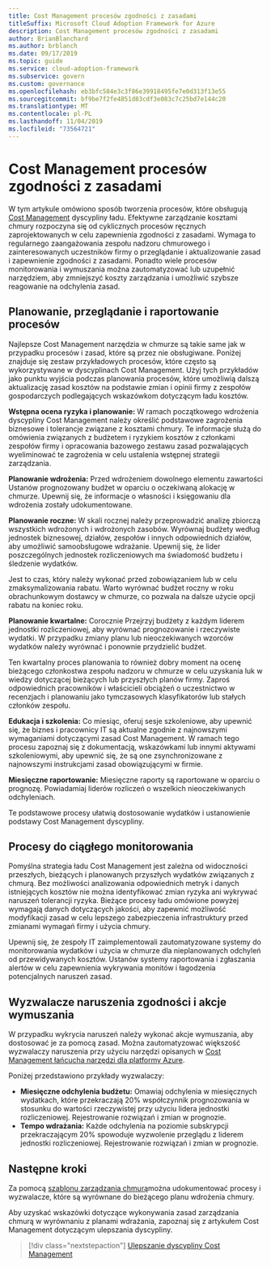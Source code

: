 ```yaml
---
title: Cost Management procesów zgodności z zasadami
titleSuffix: Microsoft Cloud Adoption Framework for Azure
description: Cost Management procesów zgodności z zasadami
author: BrianBlanchard
ms.author: brblanch
ms.date: 09/17/2019
ms.topic: guide
ms.service: cloud-adoption-framework
ms.subservice: govern
ms.custom: governance
ms.openlocfilehash: eb3bfc584e3c3f86e39918495fe7e0d313f13e55
ms.sourcegitcommit: bf9be7f2fe4851d83cdf3e083c7c25bd7e144c20
ms.translationtype: MT
ms.contentlocale: pl-PL
ms.lasthandoff: 11/04/2019
ms.locfileid: "73564721"
---
```

# <a name="cost-management-policy-compliance-processes"></a>Cost Management procesów zgodności z zasadami

W tym artykule omówiono sposób tworzenia procesów, które obsługują [Cost Management](./index.md) dyscypliny ładu. Efektywne zarządzanie kosztami chmury rozpoczyna się od cyklicznych procesów ręcznych zaprojektowanych w celu zapewnienia zgodności z zasadami. Wymaga to regularnego zaangażowania zespołu nadzoru chmurowego i zainteresowanych uczestników firmy o przeglądanie i aktualizowanie zasad i zapewnienie zgodności z zasadami. Ponadto wiele procesów monitorowania i wymuszania można zautomatyzować lub uzupełnić narzędziem, aby zmniejszyć koszty zarządzania i umożliwić szybsze reagowanie na odchylenia zasad.

## <a name="planning-review-and-reporting-processes"></a>Planowanie, przeglądanie i raportowanie procesów

Najlepsze Cost Management narzędzia w chmurze są takie same jak w przypadku procesów i zasad, które są przez nie obsługiwane. Poniżej znajduje się zestaw przykładowych procesów, które często są wykorzystywane w dyscyplinach Cost Management. Użyj tych przykładów jako punktu wyjścia podczas planowania procesów, które umożliwią dalszą aktualizację zasad kosztów na podstawie zmian i opinii firmy z zespołów gospodarczych podlegających wskazówkom dotyczącym ładu kosztów.

**Wstępna ocena ryzyka i planowanie:** W ramach początkowego wdrożenia dyscypliny Cost Management należy określić podstawowe zagrożenia biznesowe i tolerancje związane z kosztami chmury. Te informacje służą do omówienia związanych z budżetem i ryzykiem kosztów z członkami zespołów firmy i opracowania bazowego zestawu zasad pozwalających wyeliminować te zagrożenia w celu ustalenia wstępnej strategii zarządzania.

**Planowanie wdrożenia:** Przed wdrożeniem dowolnego elementu zawartości Ustanów prognozowany budżet w oparciu o oczekiwaną alokację w chmurze. Upewnij się, że informacje o własności i księgowaniu dla wdrożenia zostały udokumentowane.

**Planowanie roczne:** W skali rocznej należy przeprowadzić analizę zbiorczą wszystkich wdrożonych i wdrożonych zasobów. Wyrównaj budżety według jednostek biznesowej, działów, zespołów i innych odpowiednich działów, aby umożliwić samoobsługowe wdrażanie. Upewnij się, że lider poszczególnych jednostek rozliczeniowych ma świadomość budżetu i śledzenie wydatków.

Jest to czas, który należy wykonać przed zobowiązaniem lub w celu zmaksymalizowania rabatu. Warto wyrównać budżet roczny w roku obrachunkowym dostawcy w chmurze, co pozwala na dalsze użycie opcji rabatu na koniec roku.

**Planowanie kwartalne:** Corocznie Przejrzyj budżety z każdym liderem jednostki rozliczeniowej, aby wyrównać prognozowanie i rzeczywiste wydatki. W przypadku zmiany planu lub nieoczekiwanych wzorców wydatków należy wyrównać i ponownie przydzielić budżet.

Ten kwartalny proces planowania to również dobry moment na ocenę bieżącego członkostwa zespołu nadzoru w chmurze w celu uzyskania luk w wiedzy dotyczącej bieżących lub przyszłych planów firmy. Zaproś odpowiednich pracowników i właścicieli obciążeń o uczestnictwo w recenzjach i planowaniu jako tymczasowych klasyfikatorów lub stałych członków zespołu.

**Edukacja i szkolenia:** Co miesiąc, oferuj sesje szkoleniowe, aby upewnić się, że biznes i pracownicy IT są aktualne zgodnie z najnowszymi wymaganiami dotyczącymi zasad Cost Management. W ramach tego procesu zapoznaj się z dokumentacją, wskazówkami lub innymi aktywami szkoleniowymi, aby upewnić się, że są one zsynchronizowane z najnowszymi instrukcjami zasad obowiązującymi w firmie.

**Miesięczne raportowanie:** Miesięczne raporty są raportowane w oparciu o prognozę. Powiadamiaj liderów rozliczeń o wszelkich nieoczekiwanych odchyleniach.

Te podstawowe procesy ułatwią dostosowanie wydatków i ustanowienie podstawy Cost Management dyscypliny.

## <a name="processes-for-ongoing-monitoring"></a>Procesy do ciągłego monitorowania

Pomyślna strategia ładu Cost Management jest zależna od widoczności przeszłych, bieżących i planowanych przyszłych wydatków związanych z chmurą. Bez możliwości analizowania odpowiednich metryk i danych istniejących kosztów nie można identyfikować zmian ryzyka ani wykrywać naruszeń tolerancji ryzyka. Bieżące procesy ładu omówione powyżej wymagają danych dotyczących jakości, aby zapewnić możliwość modyfikacji zasad w celu lepszego zabezpieczenia infrastruktury przed zmianami wymagań firmy i użycia chmury.

Upewnij się, że zespoły IT zaimplementowali zautomatyzowane systemy do monitorowania wydatków i użycia w chmurze dla nieplanowanych odchyleń od przewidywanych kosztów. Ustanów systemy raportowania i zgłaszania alertów w celu zapewnienia wykrywania monitów i łagodzenia potencjalnych naruszeń zasad.

## <a name="compliance-violation-triggers-and-enforcement-actions"></a>Wyzwalacze naruszenia zgodności i akcje wymuszania

W przypadku wykrycia naruszeń należy wykonać akcje wymuszania, aby dostosować je za pomocą zasad. Można zautomatyzować większość wyzwalaczy naruszenia przy użyciu narzędzi opisanych w [Cost Management łańcucha narzędzi dla platformy Azure](./toolchain.md).

Poniżej przedstawiono przykłady wyzwalaczy:

- **Miesięczne odchylenia budżetu:** Omawiaj odchylenia w miesięcznych wydatkach, które przekraczają 20% współczynnik prognozowania w stosunku do wartości rzeczywistej przy użyciu lidera jednostki rozliczeniowej. Rejestrowanie rozwiązań i zmian w prognozie.
- **Tempo wdrażania:** Każde odchylenia na poziomie subskrypcji przekraczającym 20% spowoduje wyzwolenie przeglądu z liderem jednostki rozliczeniowej. Rejestrowanie rozwiązań i zmian w prognozie.

## <a name="next-steps"></a>Następne kroki

Za pomocą [szablonu zarządzania chmurą](./template.md)można udokumentować procesy i wyzwalacze, które są wyrównane do bieżącego planu wdrożenia chmury.

Aby uzyskać wskazówki dotyczące wykonywania zasad zarządzania chmurą w wyrównaniu z planami wdrażania, zapoznaj się z artykułem Cost Management dotyczącym ulepszania dyscypliny.

> [!div class="nextstepaction"]
> [Ulepszanie dyscypliny Cost Management](./discipline-improvement.md)
